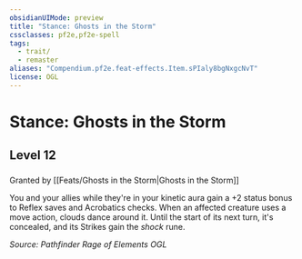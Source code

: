 ```yaml
---
obsidianUIMode: preview
title: "Stance: Ghosts in the Storm"
cssclasses: pf2e,pf2e-spell
tags:
  - trait/
  - remaster
aliases: "Compendium.pf2e.feat-effects.Item.sPIaly8bgNxgcNvT"
license: OGL
---
```

# Stance: Ghosts in the Storm
## Level 12
### 






Granted by [[Feats/Ghosts in the Storm|Ghosts in the Storm]]

You and your allies while they're in your kinetic aura gain a +2 status bonus to Reflex saves and Acrobatics checks. When an affected creature uses a move action, clouds dance around it. Until the start of its next turn, it's concealed, and its Strikes gain the _shock_ rune.

*Source: Pathfinder Rage of Elements*
*OGL*